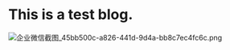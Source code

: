 # This is a test blog.

![企业微信截图_45bb500c-a826-441d-9d4a-bb8c7ec4fc6c.png](/api/file/4fa731d7a47dc391d96b3de07.png)
